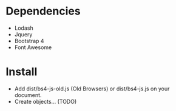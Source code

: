 # Dependencies

- Lodash
- Jquery
- Bootstrap 4
- Font Awesome

# Install

- Add dist/bs4-js-old.js (Old Browsers)  or dist/bs4-js.js on your document.
- Create objects... (TODO)